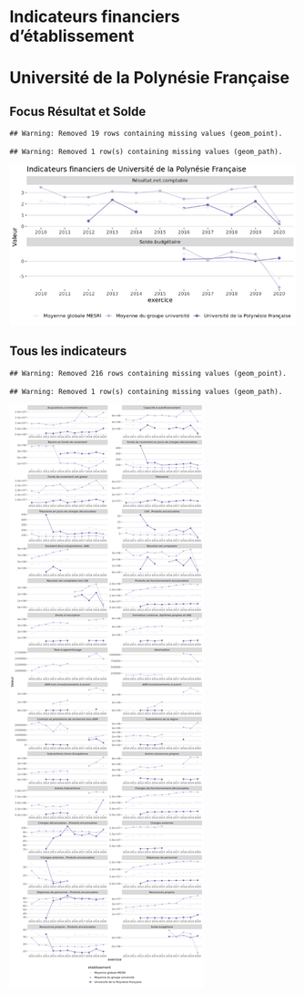 Indicateurs financiers d’établissement
================

# Université de la Polynésie Française

## Focus Résultat et Solde

    ## Warning: Removed 19 rows containing missing values (geom_point).

    ## Warning: Removed 1 row(s) containing missing values (geom_path).

![](université_de_la_polynésie_française_files/figure-gfm/etab.focus-1.png)<!-- -->

## Tous les indicateurs

    ## Warning: Removed 216 rows containing missing values (geom_point).

    ## Warning: Removed 1 row(s) containing missing values (geom_path).

![](université_de_la_polynésie_française_files/figure-gfm/etab-1.png)<!-- -->
